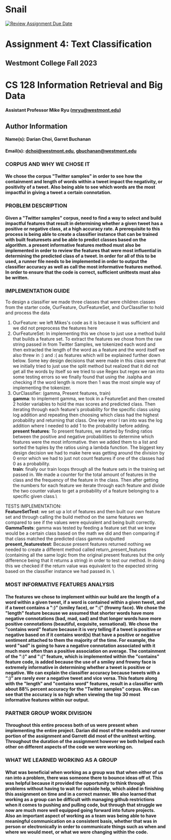 # Snail

[![Review Assignment Due Date](https://classroom.github.com/assets/deadline-readme-button-24ddc0f5d75046c5622901739e7c5dd533143b0c8e959d652212380cedb1ea36.svg)](https://classroom.github.com/a/wXpymofm)

# Assignment 4: Text Classification
## Westmont College Fall 2023

# CS 128 Information Retrieval and Big Data

#### Assistant Professor Mike Ryu (mryu@westmont.edu)

## Author Information
#### Name(s): Darian Choi, Garret Buchanan 
#### Email(s): dchoi@westmont.edu, gbuchanan@westmont.edu

### **CORPUS AND WHY WE CHOSE IT**
#### We chose the corpus "Twitter samples" in order to see how the containment and length of words within a tweet impact the negativity, or positivity of a tweet. Also being able to see which words are the most impactful in giving a tweet a certain connotation.

### **PROBLEM DESCRIPTION**
#### Given a "Twitter samples" corpus, need to find a way to select and build impactful features that result in determining whether a given tweet has a positive or negative class, at a high accuracy rate. A prerequisite to this process is being able to create a classifier instance that can be trained with built featuresets and be able to predict classes based on the algorithm. a present informative features method must also be implemented in order to review the features that were most influential in determining the predicted class of a tweet. In order for all of this to be used, a runner file needs to be implemented in order to output the classifier accuracy as well as call the most informative features method. In order to ensure that the code is correct, sufficient unittests must also be written.

### **IMPLEMENTATION GUIDE**
To design a classifier we made three classes that were children classes from the starter code, OurFeature, OurFeatureSet, and OurClassifier to hold and process the data
1. OurFeature: we left Mikes's code as it is because it was sufficient and we did not preprocess the features here
2. OurFeatureSet: In implementing this we chose to just use a method build that builds a feature set.
To extract the features we chose from the raw string passed in from Twitter Samples, we tokenized each word and then extracted the length of the word as a feature and the word itself we also threw in :) and :( as features which will be explained further down below.
Some key design decisions that were made in this class were that we initially tried to just use the split method but realized that it did not get all the words by itself so we tried to use Regex but regex we ran into some testing errors so we finally found that using the .isalpha and checking if the word length is more then 1 was the most simple way of implementing the tokenizer.
4. OurClassifier: (gamma, Present features, train)\
**gamma**: to implement gamma, we took in a FeatureSet and then created 2 holder variables to hold the max scores and predicted class. Then iterating through each feature's probability for the specific class using log addition and repeating then choosing which class had the highest probability and returning that class. One key error I ran into was the log addition where I needed to add 1 to the probability before adding.\
**present features**: To present features, we started  by finding ratios between the positive and negative probabilities to determine which features were the most informative. then we added them to a list and sorted the tuples by the ratios using a lambda function. The biggest key design decision we had to make here was getting around the division by 0 error which we had to just not count features if one of the classes had 0 as a probability.\
**train**: finally our train loops through all the feature sets in the training set passed in. We made a counter for the total amount of features in the class and the frequency of the feature in the class. Then after getting the numbers for each feature we iterate through each feature and divide the two counter values to get a probability of a feature belonging to a specific given class.\

TESTS IMPLEMENTATION: \
**FeatureSetTest**: we set up a lot of features and then built our own feature set and through calling the build method on the same features we compared to see if the values were equivalent and being built correctly.\
**GammaTests**: gamma was tested by feeding a feature set that we knew would be a certain class based on the math we did and then comparing if that class matched the predicted class gamma outputted \
**present_featurestest**: Because present features returned nothing we needed to create a different method called return_present_features (containing all the same logic from the original present features but the only difference being that it returns a string) in order to test our method. In doing this we checked if the return value was equivalent to the expected string based on the classifier instance we had passed in. \


### **MOST INFORMATIVE FEATURES ANALYSIS**
#### The features we chose to implement within our build are the length of a word within a given tweet, if a word is contained within a given tweet, and if a tweet contains a ":)" (smiley face), or ":(" (frowny face). We chose the "length" feature because we assumed that shorter words have more negative connotations (bad, mad, sad) and that longer words have more positive connotations (beautiful, exquisite, sensational). We chose the "contains word" feature because it is very telling if a tweet is positive or negative based on if it contains word(s) that have a positive or negative sentiment attached to them the majority of the time. For example, the word "sad" is going to have a negative connotation associated with it much more often than a positive association on average. The containment of the ":)" and ":(" feature, which is implemented within the "contains" feature code, is added because the use of a smiley and frowny face is extremely informative in determining whether a tweet is positive or negative. We can explain the classifier accuracy because tweets with a “:)” are rarely ever a negative tweet and vice versa. This feature along with the "length" and "contains word" features, result in a classifier with about 88% percent accuracy for the "Twitter samples" corpus. We can see that the accuracy is so high when viewing the top 30 most informative features within our output. 

### **PARTNER GROUP WORK DIVISION**
#### Throughout this entire process both of us were present when implementing the entire project. Darian did most of the models and runner portion of the assignment and Garrett did most of the unittest writing. Throughout the duration of the assignment however we both helped each other on different aspects of the code we were working on.

### **WHAT WE LEARNED WORKING AS A GROUP**
#### What was beneficial when working as a group was that when either of us ran into a problem, there was someone there to bounce ideas off of. This was helpful because it provided the opportunity to think through problems without having to wait for outside help, which aided in finishing this assignment on time and in a correct manner. We also learned that working as a group can be difficult with managing github restrictions when it comes to pushing and pulling code, but through that struggle we now are much more well equipped going forward into future projects. Also an important aspect of working as a team was being able to have meaningful communication on a consistent basis, whether that was in person or electronically in order to communicate things such as when and where we would meet, or what we were changing within the code.

